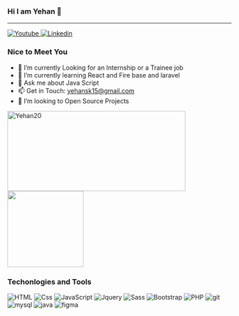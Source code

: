 ### Hi I am Yehan 👋
<hr>


<a href="https://www.youtube.com/channel/UCehXOE5ywi5W0THfHnNZwpg">
  <img
    alt="Youtube"
    src="https://img.shields.io/badge/youtube-FF0000?logo=youtube&logoColor=white&style=for-the-badge"
  />
</a>
<a href="https://www.linkedin.com/in/yehan-nilanga-552b87161/">
  <img
    alt="Linkedin"
    src="https://img.shields.io/badge/linkedin-0077B5?logo=linkedin&logoColor=white&style=for-the-badge"
  />
</a>

### Nice to Meet You

- 🔭 I’m currently Looking for an Internship or a Trainee job
- 🌱 I’m currently learning React and Fire base and laravel
- 💬 Ask me about Java Script
-  📫 Get in Touch: yehansk15@gmail.com
-  👯 I’m looking to Open Source Projects

<p>
    <img height="180em" width=400 src="https://github-readme-stats.vercel.app/api?username=Yehan20&show_icons=true&count_private=true&include_all_commits=true&custom_title=My GitHub stats&locale=en" alt="Yehan20" />
  <img height="171em" src="https://github-readme-stats.vercel.app/api/top-langs/?username=Yehan20&show_icons=true&layout=compact"/>
</p>

                                                                                                                                                                               








### Techonlogies and Tools
<p>
  <img alt="HTML" src="https://img.shields.io/badge/HTML-E34F26?logo=html5&logoColor=white&style=for-the-badge" />
  <img alt="Css" src="https://img.shields.io/badge/CSS-1572B6?logo=css3&logoColor=white&style=for-the-badge" />
  <img alt="JavaScript" src="https://img.shields.io/badge/JavaScript-F7DF1E?logo=javascript&logoColor=white&style=for-the-badge" />
  <img alt="Jquery" src="https://img.shields.io/badge/jquery-%230769AD.svg?style=for-the-badge&logo=jquery&logoColor=white" />
  <img alt="Sass" src="https://img.shields.io/badge/Sass-CC6699?logo=sass&logoColor=white&style=for-the-badge" />
  <img alt="Bootstrap" src="https://img.shields.io/badge/bootstrap-%23563D7C.svg?style=for-the-badge&logo=bootstrap&logoColor=white" />
  <img alt="PHP" src='https://img.shields.io/badge/php-%23777BB4.svg?style=for-the-badge&logo=php&logoColor=white' />
  <img alt="git" src="https://img.shields.io/badge/git-%23F05033.svg?style=for-the-badge&logo=git&logoColor=white" />
  <img alt="mysql" src="https://img.shields.io/badge/MySQL-005C84?style=for-the-badge&logo=mysql&logoColor=white" />
  <img alt='java' src='https://img.shields.io/badge/Java-ED8B00?style=for-the-badge&logo=java&logoColor=white' />
  <img alt='figma' src='https://img.shields.io/badge/Figma-F24E1E?style=for-the-badge&logo=figma&logoColor=white' />
</p>



<!--
**Yehan20/Yehan20** is a ✨ _special_ ✨ repository because its `README.md` (this file) appears on your GitHub profile.

Here are some ideas to get you started:

- 🔭 I’m currently working on ...
- 🌱 I’m currently learning ...
- 👯 I’m looking to collaborate on ...
- 🤔 I’m looking for help with ...
- 💬 Ask me about ...
- 📫 How to reach me: ...
- 😄 Pronouns: ...
- ⚡ Fun fact: ...
-->
